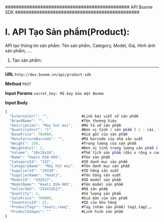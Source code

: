 ##############################################
API Boxme SDK 
##############################################

I. API Tạo Sản phẩm(Product):
=============================

API tạo thông tin sản phẩm: Tên sản phẩm, Category, Model, Giá, Hình ảnh sản phẩm, ....

1. Tạo sản phẩm:
----------------
**URL** ``http://dev.boxme.vn/api/product-sdk``

**Method** ``POST``

**Input Params**
 ``secret_key: Mã key bảo mật Boxme``
 
**Input Body**

```javascript
{
  "ExternalUrl": "",               #Link bài viết về sản phẩm			
  "BrandName": "",                 #Tên thương hiệu			
  "Description": "May hut mui",    #Mô tả về sản phẩm			
  "QuantityUnit": "1",             #Đơn vị tính 1 sản phẩm ( 1 : cái, 2 : hộp)			
  "BasePrice": 766000,             #Giá gốc của sản phẩm			
  "ManufactureBarcode": "",        #Mã barcode của nhà sản xuất			
  "Weight": 250,                   #Trọng lượng của sản phẩm			
  "WeightUnit": 1,                 #Đơn vị tính trọng lượng sản phẩm ( 1 : Gram 2 : Kg, 3 : Tạ, 4 : Tấn)			
  "Volume": "10x10x10",            #Thể tích sản phẩm (dài x rộng x cao)			
  "Name": "Haatz DSA-90S",         #Tên sản phẩm			
  "CategoryId": "332",             #ID danh mục sản phẩm			
  "CategoryName": "Máy hút mùi",   #Tên danh mục sản phẩm			
  "SupplierId": "29338",           #ID hãng sản xuất			
  "SupplierName": "Haatz",         #Tên hãng sản xuất			
  "ModelId": "432617",             #ID model sản phẩm			
  "ModelName": "Haatz DSA-90S",    #Tên model sản phẩm			
  "SellerSKU": "332432617",        #Mã sản phẩm			
  "Quantity": 2,                   #Số lượng sản phẩm			
  "SalePrice": 799000,             #Giá bán của sản phẩm			
  "InventoryId": 21,               #ID của kho hàng			
  "ProductTags": "haatz,rewq",     #Tag (nhãn sản phẩm) tag1,tag2,…			
  "ProductImages": ""              #Link hình sản phẩm	
}
 


	


